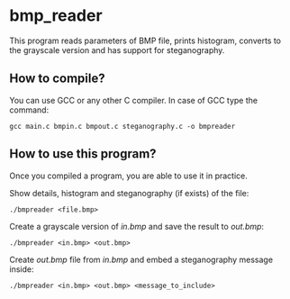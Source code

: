 # bmp_reader
This program reads parameters of BMP file, prints histogram, converts to the grayscale version and has support for steganography.

## How to compile?
You can use GCC or any other C compiler. In case of GCC type the command:

    gcc main.c bmpin.c bmpout.c steganography.c -o bmpreader

## How to use this program?

Once you compiled a program, you are able to use it in practice.

Show details, histogram and steganography (if exists) of the file:

    ./bmpreader <file.bmp>

Create a grayscale version of *in.bmp* and save the result to *out.bmp*:

    ./bmpreader <in.bmp> <out.bmp>

Create *out.bmp* file from *in.bmp* and embed a steganography message inside:

    ./bmpreader <in.bmp> <out.bmp> <message_to_include>